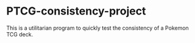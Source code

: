 # PTCG-consistency-project
This is a utilitarian program to quickly test the consistency of a Pokemon TCG deck.
